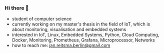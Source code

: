 ### Hi there 👋

* student of computer science
* currently working on my master's thesis in the field of IoT, which is about monitoring, visualisation and embedded systems
* interested in IoT, Linux, Embedded Systems, Python, Cloud Computing, Docker, Monitoring, Prometheus, Grafana, Microprocessor, Networks
* how to reach me: jan.reitsma.berlin@gmail.com


